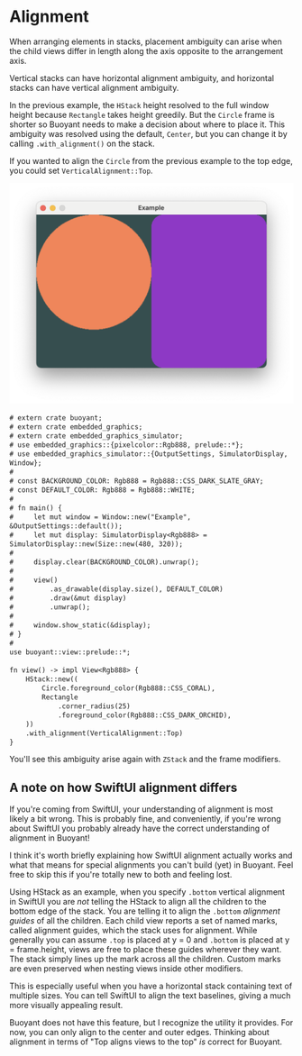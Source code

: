 # Alignment

When arranging elements in stacks, placement ambiguity can arise when the child
views differ in length along the axis opposite to the arrangement axis.

Vertical stacks can have horizontal alignment ambiguity, and horizontal stacks
can have vertical alignment ambiguity.

In the previous example, the ``HStack`` height resolved to the full window height
because ``Rectangle`` takes height greedily. But the ``Circle`` frame is shorter
so Buoyant needs to make a decision about where to place it. This ambiguity was
resolved using the default, ``Center``, but you can change it by calling
`.with_alignment()` on the stack.

If you wanted to align the ``Circle`` from the previous example to the top edge,
you could set ``VerticalAlignment::Top``.

![HStack with top alignment](./images/hstack-vertical-alignment.png)

```rust,no_run
# extern crate buoyant;
# extern crate embedded_graphics;
# extern crate embedded_graphics_simulator;
# use embedded_graphics::{pixelcolor::Rgb888, prelude::*};
# use embedded_graphics_simulator::{OutputSettings, SimulatorDisplay, Window};
# 
# const BACKGROUND_COLOR: Rgb888 = Rgb888::CSS_DARK_SLATE_GRAY;
# const DEFAULT_COLOR: Rgb888 = Rgb888::WHITE;
# 
# fn main() {
#     let mut window = Window::new("Example", &OutputSettings::default());
#     let mut display: SimulatorDisplay<Rgb888> = SimulatorDisplay::new(Size::new(480, 320));
# 
#     display.clear(BACKGROUND_COLOR).unwrap();
# 
#     view()
#         .as_drawable(display.size(), DEFAULT_COLOR)
#         .draw(&mut display)
#         .unwrap();
# 
#     window.show_static(&display);
# }
# 
use buoyant::view::prelude::*;

fn view() -> impl View<Rgb888> {
    HStack::new((
        Circle.foreground_color(Rgb888::CSS_CORAL),
        Rectangle
            .corner_radius(25)
            .foreground_color(Rgb888::CSS_DARK_ORCHID),
    ))
    .with_alignment(VerticalAlignment::Top)
}
```

You'll see this ambiguity arise again with `ZStack` and the frame modifiers.

## A note on how SwiftUI alignment differs

If you're coming from SwiftUI, your understanding of alignment is most likely a bit wrong.
This is probably fine, and conveniently, if you're wrong about SwiftUI you probably
already have the correct understanding of alignment in Buoyant!

I think it's worth briefly explaining how SwiftUI alignment actually works and what that
means for special alignments you can't build (yet) in Buoyant. Feel free to skip this if
you're totally new to both and feeling lost.

Using HStack as an example, when you specify `.bottom` vertical alignment in SwiftUI you are
*not* telling the HStack to align all the children to the bottom edge of the stack. You are
telling it to align the `.bottom` *alignment guides* of all the children. Each child view
reports a set of named marks, called alignment guides, which the stack uses for alignment.
While generally you can assume `.top` is placed at y = 0 and `.bottom` is placed at y =
frame.height, views are free to place these guides wherever they want. The stack simply
lines up the mark across all the children. Custom marks are even preserved when nesting
views inside other modifiers.

This is especially useful when you have a horizontal stack containing text of multiple sizes.
You can tell SwiftUI to align the text baselines, giving a much more visually appealing result.

Buoyant does not have this feature, but I recognize the utility it provides. For now, you can
only align to the center and outer edges. Thinking about alignment in terms of "Top aligns
views to the top" *is* correct for Buoyant.
